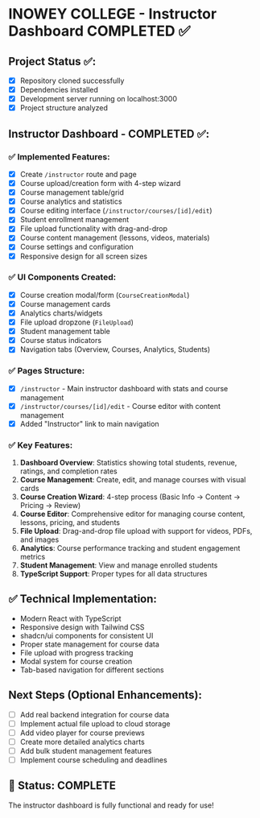 # INOWEY COLLEGE - Instructor Dashboard COMPLETED ✅

## Project Status ✅:
- [x] Repository cloned successfully
- [x] Dependencies installed
- [x] Development server running on localhost:3000
- [x] Project structure analyzed

## Instructor Dashboard - COMPLETED ✅:

### ✅ Implemented Features:
- [x] Create `/instructor` route and page
- [x] Course upload/creation form with 4-step wizard
- [x] Course management table/grid
- [x] Course analytics and statistics
- [x] Course editing interface (`/instructor/courses/[id]/edit`)
- [x] Student enrollment management
- [x] File upload functionality with drag-and-drop
- [x] Course content management (lessons, videos, materials)
- [x] Course settings and configuration
- [x] Responsive design for all screen sizes

### ✅ UI Components Created:
- [x] Course creation modal/form (`CourseCreationModal`)
- [x] Course management cards
- [x] Analytics charts/widgets
- [x] File upload dropzone (`FileUpload`)
- [x] Student management table
- [x] Course status indicators
- [x] Navigation tabs (Overview, Courses, Analytics, Students)

### ✅ Pages Structure:
- [x] `/instructor` - Main instructor dashboard with stats and course management
- [x] `/instructor/courses/[id]/edit` - Course editor with content management
- [x] Added "Instructor" link to main navigation

### ✅ Key Features:
1. **Dashboard Overview**: Statistics showing total students, revenue, ratings, and completion rates
2. **Course Management**: Create, edit, and manage courses with visual cards
3. **Course Creation Wizard**: 4-step process (Basic Info → Content → Pricing → Review)
4. **Course Editor**: Comprehensive editor for managing course content, lessons, pricing, and students
5. **File Upload**: Drag-and-drop file upload with support for videos, PDFs, and images
6. **Analytics**: Course performance tracking and student engagement metrics
7. **Student Management**: View and manage enrolled students
8. **TypeScript Support**: Proper types for all data structures

## ✅ Technical Implementation:
- Modern React with TypeScript
- Responsive design with Tailwind CSS
- shadcn/ui components for consistent UI
- Proper state management for course data
- File upload with progress tracking
- Modal system for course creation
- Tab-based navigation for different sections

## Next Steps (Optional Enhancements):
- [ ] Add real backend integration for course data
- [ ] Implement actual file upload to cloud storage
- [ ] Add video player for course previews
- [ ] Create more detailed analytics charts
- [ ] Add bulk student management features
- [ ] Implement course scheduling and deadlines

## 🎉 Status: COMPLETE
The instructor dashboard is fully functional and ready for use!
